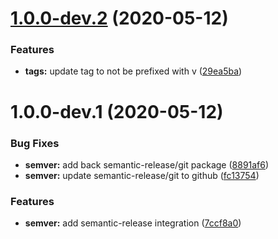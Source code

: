 # [1.0.0-dev.2](https://github.com/fourkitchens/semver/compare/v1.0.0-dev.1...v1.0.0-dev.2) (2020-05-12)


### Features

* **tags:** update tag to not be prefixed with v ([29ea5ba](https://github.com/fourkitchens/semver/commit/29ea5ba3aa9aae96b7628375a553fb48147fa161))

# 1.0.0-dev.1 (2020-05-12)


### Bug Fixes

* **semver:** add back semantic-release/git package ([8891af6](https://github.com/fourkitchens/semver/commit/8891af6b11a500ad82c6234d8920fb010acca111))
* **semver:** update semantic-release/git to github ([fc13754](https://github.com/fourkitchens/semver/commit/fc13754d6352184e94285d2ce2c4c0234c87c7d2))


### Features

* **semver:** add semantic-release integration ([7ccf8a0](https://github.com/fourkitchens/semver/commit/7ccf8a058a57c025ba35cd84e02baac8d43e9c17))
